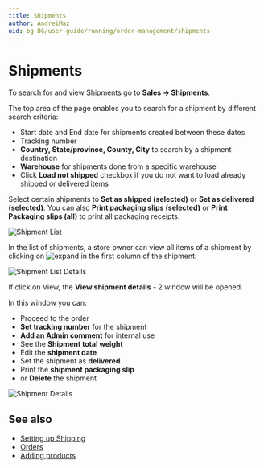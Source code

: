 ```yaml
---
title: Shipments
author: AndreiMaz
uid: bg-BG/user-guide/running/order-management/shipments
---
```


# Shipments

To search for and view Shipments go to **Sales → Shipments**.

The top area of the page enables you to search for a shipment by different search criteria:

* Start date and End date for shipments created between these dates
* Tracking number
* **Country, State/province, County, City** to search by a shipment destination
* **Warehouse** for shipments done from a specific warehouse
* Click **Load not shipped** checkbox if you do not want to load already shipped or delivered items

Select certain shipments to **Set as shipped (selected)** or **Set as delivered (selected)**. You can also **Print packaging slips (selected)** or **Print Packaging slips (all)** to print all packaging receipts.

![Shipment List](_static/shipments/order-shipment-list.png)

In the list of shipments, a store owner can view all items of a shipment by clicking on ![expand](_static/shipments/order-shipment-expand.png) in the first column of the shipment.

![Shipment List Details](_static/shipments/order-shipment-list-details.png)

If click on View, the **View shipment details** - 2 window will be opened.

In this window you can:

* Proceed to the order
* **Set tracking number** for the shipment
* **Add an Admin comment** for internal use
* See the **Shipment total weight**
* Edit the **shipment date**
* Set the shipment as **delivered**
* Print the **shipment packaging slip**
* or **Delete** the shipment

![Shipment Details](_static/shipments/order-shipment-details.png)

## See also

* [Setting up Shipping](xref:bg-BG/user-guide/configuring/settingup/shipping/index)
* [Orders](xref:bg-BG/user-guide/running/order-management/orders/index)
* [Adding products](xref:bg-BG/user-guide/running/product-management/products/adding-products/index)
